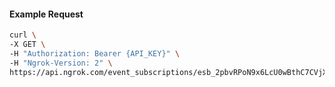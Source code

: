 <!-- Code generated for API Clients. DO NOT EDIT. -->

#### Example Request

```bash
curl \
-X GET \
-H "Authorization: Bearer {API_KEY}" \
-H "Ngrok-Version: 2" \
https://api.ngrok.com/event_subscriptions/esb_2pbvRPoN9x6LcU0wBthC7CVjXkO/sources/ip_policy_updated.v0
```
